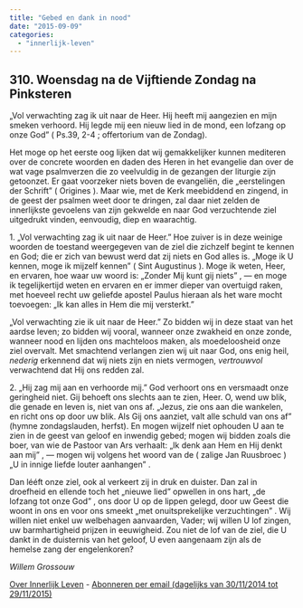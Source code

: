 ```yaml
---
title: "Gebed en dank in nood"
date: "2015-09-09"
categories: 
  - "innerlijk-leven"
---
```


## 310\. Woensdag na de Vijftiende Zondag na Pinksteren

„Vol verwachting zag ik uit naar de Heer. Hij heeft mij aangezien en mijn smeken verhoord. Hij legde mij een nieuw lied in de mond, een lofzang op onze God” ( Ps.39, 2-4 ; offertorium van de Zondag).

Het moge op het eerste oog lijken dat wij gemakkelijker kunnen mediteren over de concrete woorden en daden des Heren in het evangelie dan over de wat vage psalmverzen die zo veelvuldig in de gezangen der liturgie zijn getoonzet. Er gaat voorzeker niets boven de evangeliën, die „eerstelingen der Schrift” ( Origines ). Maar wie, met de Kerk meebiddend en zingend, in de geest der psalmen weet door te dringen, zal daar niet zelden de innerlijkste gevoelens van zijn gekwelde en naar God verzuchtende ziel uitgedrukt vinden, eenvoudig, diep en waarachtig.

1\. „Vol verwachting zag ik uit naar de Heer.” Hoe zuiver is in deze weinige woorden de toestand weergegeven van de ziel die zichzelf begint te kennen en God; die er zich van bewust werd dat zij niets en God alles is. „Moge ik U kennen, moge ik mijzelf kennen” ( Sint Augustinus ). Moge ik weten, Heer, en ervaren, hoe waar uw woord is: „Zonder Mij kunt gij niets” , — en moge ik tegelijkertijd weten en ervaren en er immer dieper van overtuigd raken, met hoeveel recht uw geliefde apostel Paulus hieraan als het ware mocht toevoegen: „Ik kan alles in Hem die mij versterkt.”

„Vol verwachting zie ik uit naar de Heer.” Zo bidden wij in deze staat van het aardse leven; zo bidden wij vooral, wanneer onze zwakheid en onze zonde, wanneer nood en lijden ons machteloos maken, als moedeloosheid onze ziel overvalt. Met smachtend verlangen zien wij uit naar God, ons enig heil, _nederig_ erkennend dat wij niets zijn en niets vermogen, _vertrouwvol_ verwachtend dat Hij ons redden zal.

2\. „Hij zag mij aan en verhoorde mij.” God verhoort ons en versmaadt onze geringheid niet. Gij behoeft ons slechts aan te zien, Heer. O, wend uw blik, die genade en leven is, niet van ons af. „Jezus, zie ons aan die wankelen, en richt ons op door uw blik. Als Gij ons aanziet, valt alle schuld van ons af” (hymne zondagslauden, herfst). En mogen wijzelf niet ophouden U aan te zien in de geest van geloof en inwendig gebed; mogen wij bidden zoals die boer, van wie de Pastoor van Ars verhaalt: „Ik denk aan Hem en Hij denkt aan mij” , — mogen wij volgens het woord van de ( zalige Jan Ruusbroec ) „U in innige liefde louter aanhangen” .

Dan lééft onze ziel, ook al verkeert zij in druk en duister. Dan zal in droefheid en ellende toch het „nieuwe lied” opwellen in ons hart, „de lofzang tot onze God” , ons door U op de lippen gelegd, door uw Geest die woont in ons en voor ons smeekt „met onuitsprekelijke verzuchtingen” . Wij willen niet enkel uw welbehagen aanvaarden, Vader; wij willen U lof zingen, uw barmhartigheid prijzen in eeuwigheid. Zou niet de lof van de ziel, die U dankt in de duisternis van het geloof, U even aangenaam zijn als de hemelse zang der engelenkoren?

_Willem Grossouw_

[Over Innerlijk Leven](/blog/een-jaar-lang-innerlijk-leven-op-geloven-leren/) - [Abonneren per email (dagelijks van 30/11/2014 tot 29/11/2015)](http://eepurl.com/9P3DT)

